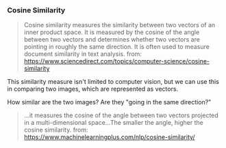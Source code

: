 
### Cosine Similarity

> Cosine similarity measures the similarity between two vectors of an inner product space. It is measured by the cosine of the angle between two vectors and determines whether two vectors are pointing in roughly the same direction. It is often used to measure document similarity in text analysis.
from: https://www.sciencedirect.com/topics/computer-science/cosine-similarity

This similarity measure isn't limited to computer vision, but we can use this in comparing two images, which are represented as vectors.

How similar are the two images?
Are they "going in the same direction?"



> ...it measures the cosine of the angle between two vectors projected in a multi-dimensional space...The smaller the angle, higher the cosine similarity.
from: https://www.machinelearningplus.com/nlp/cosine-similarity/

